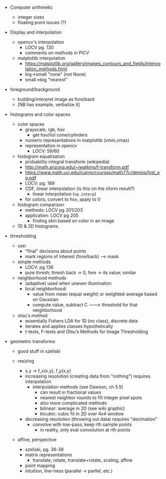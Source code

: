 * Computer arithmetic
  * integer sizes
  * floating point issues (?)

* Display and interpolation
  * opencv's interpolation
    * LOCV pg. 130
    * comments on methods in PICV
  * matplotlib interpolation
    * https://matplotlib.org/gallery/images_contours_and_fields/interpolation_methods.html
    * big->small "none" (not None)
    * small->big "nearest"

* foreground/background
  * building/interpret image as fore/back
  * [NB has example, verbalize it]

* histograms and color spaces
  * color spaces
    * grayscale, rgb, hsv
      * get hsv/hsl cone/cylinders
    * numeric representations in matplotlib (vmin,vmax)
    * representation in opencv
      * LOCV:  59/60
  * histogram equalization
    * probability integral transform (wikipedia)
    * http://math.arizona.edu/~jwatkins/f-transform.pdf
    * https://www.math.uci.edu/icamp/courses/math77c/demos/hist_eq.pdf
    * LOCV:  pg. 189
    * CDF, linear interpolation (is this on the xform result?)
      *   linear interpolation (`np.interp`)
    * for colors, convert to hsv, apply to V
  * histogram comparison
    * methods: LOCV pg 201/203
    * application: LOCV pg 205
      * finding skin based on color in an image
  * 1D & 2D histograms

 * thresholding
   * use:
     * "final" decisions about points
     * mark regions of interest (fore/back) --> mask
   * simple methods
     * LOCV: pg 136
     * pure thresh; thresh back -> 0, fore -> its value; similar
   * neighborhood methods
     * (adaptive)  used when uneven illumination
     * local neighborhood:
       * value from mean (equal weight) or weighted-average based on Gaussian
       * compute value, subtract C ---> threshold for that neighborhood
   * otsu's method
     * essentially Fishers LDA for 1D (no class), discrete data
     * iterates and applies classes hypothetically
     * t-tests, F-tests and Otsu’s Methods for Image Thresholding

* geometric transforms
  * good stuff in szeliski
  * resizing
    * x,y -> f_x(x,y), f_y(x,y)
    * increasing resolution (creating data from "nothing")
      requires interpolation
      * interpolation methods (see Dawson, ch 5.5)
        * can result in fractional values
        * nearest neighbor rounds to fill integer pixel spots
        * also more complicated methods
        * bilinear:  average in 2D (see wiki graphic)
        * bicubic:  cubic fit in 2D over 4x4 window
    * decreasing resolution (throwing out data) requires "decimation"
      * convolve with low-pass; keep rth sample points
        * in reality, only eval convolution at rth points

  * affine, perspective
    * szeliski, pg. 36-38
    * matrix representations
      * translate, rotate, translate+rotate, scaling, affine
    * point mapping
    * intuition, line-ness (parallel -> parllel, etc.)

